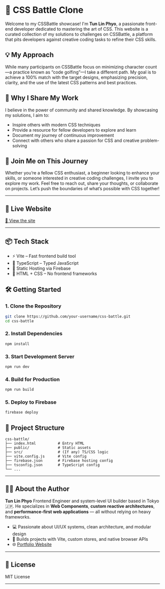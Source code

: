 # 🎨 CSS Battle Clone

Welcome to my CSSBattle showcase! I'm **Tun Lin Phyo**, a passionate front-end developer dedicated to mastering the art of CSS. This website is a curated collection of my solutions to challenges on CSSBattle, a platform that pits developers against creative coding tasks to refine their CSS skills.

## 💡 My Approach

While many participants on CSSBattle focus on minimizing character count—a practice known as “code golfing”—I take a different path. My goal is to achieve a 100% match with the target designs, emphasizing precision, clarity, and the use of the latest CSS patterns and best practices.

## 🤝 Why I Share My Work

I believe in the power of community and shared knowledge. By showcasing my solutions, I aim to:

- Inspire others with modern CSS techniques
- Provide a resource for fellow developers to explore and learn
- Document my journey of continuous improvement
- Connect with others who share a passion for CSS and creative problem-solving

## 👋 Join Me on This Journey

Whether you’re a fellow CSS enthusiast, a beginner looking to enhance your skills, or someone interested in creative coding challenges, I invite you to explore my work. Feel free to reach out, share your thoughts, or collaborate on projects. Let’s push the boundaries of what’s possible with CSS together!

---

## 🚀 Live Website

[🔗 View the site](https://css-battle-codes.web.app/)

---

## 📦 Tech Stack

- ⚡ Vite – Fast frontend build tool
- 🔷 TypeScript – Typed JavaScript
- 📁 Static Hosting via Firebase
- 🧱 HTML + CSS – No frontend frameworks

## 🛠️ Getting Started

### 1. Clone the Repository

```bash
git clone https://github.com/your-username/css-battle.git
cd css-battle
```

### 2. Install Dependencies

```bash
npm install
```

### 3. Start Development Server

```bash
npm run dev
```

### 4. Build for Production

```bash
npm run build
```

### 5. Deploy to Firebase

```bash
firebase deploy
```

## 📁 Project Structure

```
css-battle/
├── index.html          # Entry HTML
├── public/             # Static assets
├── src/                # (If any) TS/CSS logic
├── vite.config.js      # Vite config
├── firebase.json       # Firebase hosting config
├── tsconfig.json       # TypeScript config
└── ...
```

---

## 🙋‍♂️ About the Author

**Tun Lin Phyo**
Frontend Engineer and system-level UI builder based in Tokyo 🇯🇵.
He specializes in **Web Components**, **custom reactive architectures**, and **performance-first web applications** — all without relying on heavy frameworks.

- 💻 Passionate about UI/UX systems, clean architecture, and modular design
- 🔧 Builds projects with Vite, custom stores, and native browser APIs
- 🌐 [Portfolio Website](https://tunlinphyo.com)

---

## 📝 License

MIT License

---